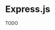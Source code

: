 # Express.js

<!--
https://linkedin.com/learning/mern-essential-training/learn-all-about-mern

https://dev.to/matttyler/series/4804
https://dev.to/matttyler/how-to-build-deploy-a-serverless-express-api-17n
-->

TODO
